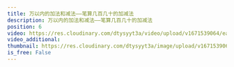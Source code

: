 ```yaml
---
title: 万以内的加法和减法——笔算几百几十的加减法
description: 万以内的加法和减法——笔算几百几十的加减法
position: 6
video: https://res.cloudinary.com/dtysyyt3a/video/upload/v1671539064/easymath/3年级上/02单元万以内的加减法（一）/gytvntfkgdp7gqa6nntz.mp4
video_additional: 
thumbnail: https://res.cloudinary.com/dtysyyt3a/image/upload/v1671539066/easymath/3年级上/02单元万以内的加减法（一）/m80qxaculnznkdlrkekw.png
is_free: False
---
```

